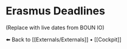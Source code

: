 # Erasmus Deadlines
(Replace with live dates from BOUN IO)

⬅️ Back to [[Externals/Externals]] • [[Cockpit]]
